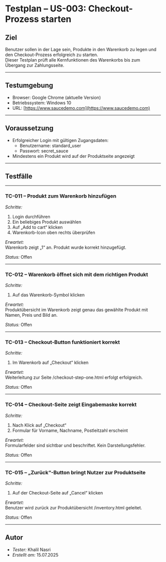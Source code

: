 # Testplan – US-003: Checkout-Prozess starten

## Ziel

Benutzer sollen in der Lage sein, Produkte in den Warenkorb zu legen und den Checkout-Prozess erfolgreich zu starten.  
Dieser Testplan prüft alle Kernfunktionen des Warenkorbs bis zum Übergang zur Zahlungsseite.

---

## Testumgebung

- Browser: Google Chrome (aktuelle Version)
- Betriebssystem: Windows 10
- URL: [https://www.saucedemo.com](https://www.saucedemo.com)

---

## Voraussetzung

- Erfolgreicher Login mit gültigen Zugangsdaten:
  - Benutzername: standard_user
  - Passwort: secret_sauce
- Mindestens ein Produkt wird auf der Produktseite angezeigt

---

## Testfälle

---

### TC-011 – Produkt zum Warenkorb hinzufügen

*Schritte:*  
1. Login durchführen  
2. Ein beliebiges Produkt auswählen  
3. Auf „Add to cart“ klicken  
4. Warenkorb-Icon oben rechts überprüfen  

*Erwartet:*  
Warenkorb zeigt „1“ an. Produkt wurde korrekt hinzugefügt.

*Status:* Offen  

---

### TC-012 – Warenkorb öffnet sich mit dem richtigen Produkt

*Schritte:*  
1. Auf das Warenkorb-Symbol klicken  

*Erwartet:*  
Produktübersicht im Warenkorb zeigt genau das gewählte Produkt mit Namen, Preis und Bild an.

*Status:* Offen  

---

### TC-013 – Checkout-Button funktioniert korrekt

*Schritte:*  
1. Im Warenkorb auf „Checkout“ klicken  

*Erwartet:*  
Weiterleitung zur Seite /checkout-step-one.html erfolgt erfolgreich.

*Status:* Offen  

---

### TC-014 – Checkout-Seite zeigt Eingabemaske korrekt

*Schritte:*  
1. Nach Klick auf „Checkout“  
2. Formular für Vorname, Nachname, Postleitzahl erscheint  

*Erwartet:*  
Formularfelder sind sichtbar und beschriftet. Kein Darstellungsfehler.

*Status:* Offen  

---

### TC-015 – „Zurück“-Button bringt Nutzer zur Produktseite

*Schritte:*  
1. Auf der Checkout-Seite auf „Cancel“ klicken  

*Erwartet:*  
Benutzer wird zurück zur Produktübersicht /inventory.html geleitet.

*Status:* Offen  

---

## Autor

- *Tester:* Khalil Nasri  
- *Erstellt am:* 15.07.2025

